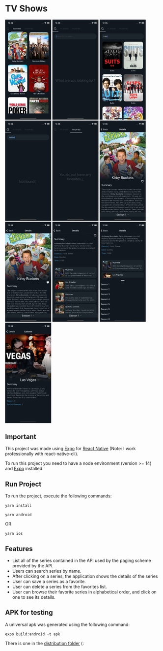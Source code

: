 # TV Shows

<p float="left">
  <img src="./images/1.png" width="150" />
  <img src="./images/2.png" width="150" />
  <img src="./images/3.png" width="150" />
  <img src="./images/4.png" width="150" />
  <img src="./images/5.png" width="150" />
  <img src="./images/6.png" width="150" />
  <img src="./images/7.png" width="150" />
  <img src="./images/8.png" width="150" />
  <img src="./images/9.png" width="150" />
  <img src="./images/10.png" width="150" />
</p>

## Important

This project was made using [Expo](https://docs.expo.dev/) for [React Native](https://reactnative.dev/) (Note: I work professionally with react-native-cli).

To run this project you need to have a node environment (version >= 14) and [Expo](https://docs.expo.dev/) installed.

## Run Project

To run the project, execute the following commands:

```
yarn install

```

```
yarn android
```

OR

```
yarn ios
```

## Features

- List all of the series contained in the API used by the paging scheme provided by the
API.
- Users can search series by name.
- After clicking on a series, the application shows the details of the series
- User can save a series as a favorite.
- User can delete a series from the favorites list.
- User can browse their favorite series in alphabetical order, and click on one to see its details.

## APK for testing

A universal apk was generated using the following command:

```
expo build:android -t apk
```

There is one in the [distribution folder](./distribution/) (:

